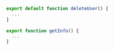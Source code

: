 ---
---
```javascript
  export default function deleteUser() {
    ...
  }
  
  export function getInfo() {
    ...
  }
```
